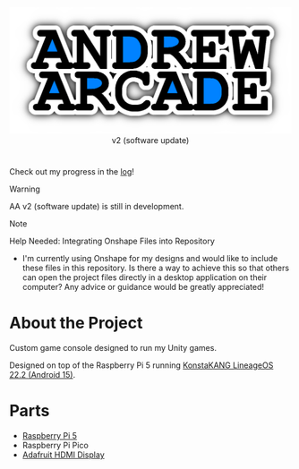 <img src="logo/andrew-arcade-logo.png">
<center>v2 (software update)</center>

#

Check out my progress in the [log](LOG.md)!

> [!WARNING]  
> AA v2 (software update) is still in development.

> [!NOTE]  
> Help Needed: Integrating Onshape Files into Repository
>   - I'm currently using Onshape for my designs and would like to include these files in this repository. Is there a way to achieve this so that others can open the project files directly in a desktop application on their computer? Any advice or guidance would be greatly appreciated!

# About the Project

Custom game console designed to run my Unity games.

Designed on top of the Raspberry Pi 5 running [KonstaKANG LineageOS 22.2 (Android 15)](https://konstakang.com/devices/rpi5/LineageOS22/).

# Parts

- [Raspberry Pi 5](https://www.raspberrypi.com/products/raspberry-pi-5/)
- Raspberry Pi Pico
- [Adafruit HDMI Display](https://www.adafruit.com/product/2232)